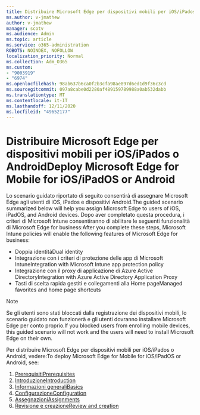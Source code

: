 ```yaml
---
title: Distribuire Microsoft Edge per dispositivi mobili per iOS/iPados o Android
ms.author: v-jmathew
author: v-jmathew
manager: scotv
ms.audience: Admin
ms.topic: article
ms.service: o365-administration
ROBOTS: NOINDEX, NOFOLLOW
localization_priority: Normal
ms.collection: Adm_O365
ms.custom:
- "9003919"
- "6974"
ms.openlocfilehash: 98ab637b6ca0f2b3cfa98ae897d6ed1d9f36c3cd
ms.sourcegitcommit: 097a8cabe0d2280af489159789988a0ab532dabb
ms.translationtype: MT
ms.contentlocale: it-IT
ms.lasthandoff: 12/11/2020
ms.locfileid: "49652177"
---
```

# <a name="deploy-microsoft-edge-for-mobile-for-iosipados-or-android"></a><span data-ttu-id="bb0f2-102">Distribuire Microsoft Edge per dispositivi mobili per iOS/iPados o Android</span><span class="sxs-lookup"><span data-stu-id="bb0f2-102">Deploy Microsoft Edge for Mobile for iOS/iPadOS or Android</span></span>

<span data-ttu-id="bb0f2-103">Lo scenario guidato riportato di seguito consentirà di assegnare Microsoft Edge agli utenti di iOS, iPados e dispositivi Android.</span><span class="sxs-lookup"><span data-stu-id="bb0f2-103">The guided scenario summarized below will help you assign Microsoft Edge to users of iOS, iPadOS, and Android devices.</span></span> <span data-ttu-id="bb0f2-104">Dopo aver completato questa procedura, i criteri di Microsoft Intune consentiranno di abilitare le seguenti funzionalità di Microsoft Edge for business:</span><span class="sxs-lookup"><span data-stu-id="bb0f2-104">After you complete these steps, Microsoft Intune policies will enable the following features of Microsoft Edge for business:</span></span>

- <span data-ttu-id="bb0f2-105">Doppia identità</span><span class="sxs-lookup"><span data-stu-id="bb0f2-105">Dual identity</span></span>
- <span data-ttu-id="bb0f2-106">Integrazione con i criteri di protezione delle app di Microsoft Intune</span><span class="sxs-lookup"><span data-stu-id="bb0f2-106">Integration with Microsoft Intune app protection policy</span></span>
- <span data-ttu-id="bb0f2-107">Integrazione con il proxy di applicazione di Azure Active Directory</span><span class="sxs-lookup"><span data-stu-id="bb0f2-107">Integration with Azure Active Directory Application Proxy</span></span>
- <span data-ttu-id="bb0f2-108">Tasti di scelta rapida gestiti e collegamenti alla Home page</span><span class="sxs-lookup"><span data-stu-id="bb0f2-108">Managed favorites and home page shortcuts</span></span>

> [!NOTE]
> <span data-ttu-id="bb0f2-109">Se gli utenti sono stati bloccati dalla registrazione dei dispositivi mobili, lo scenario guidato non funzionerà e gli utenti dovranno installare Microsoft Edge per conto proprio.</span><span class="sxs-lookup"><span data-stu-id="bb0f2-109">If you blocked users from enrolling mobile devices, this guided scenario will not work and the users will need to install Microsoft Edge on their own.</span></span>

<span data-ttu-id="bb0f2-110">Per distribuire Microsoft Edge per dispositivi mobili per iOS/iPados o Android, vedere:</span><span class="sxs-lookup"><span data-stu-id="bb0f2-110">To deploy Microsoft Edge for Mobile for iOS/iPadOS or Android, see:</span></span>

1. [<span data-ttu-id="bb0f2-111">Prerequisiti</span><span class="sxs-lookup"><span data-stu-id="bb0f2-111">Prerequisites</span></span>](https://go.microsoft.com/fwlink/?linkid=2133027)
2. [<span data-ttu-id="bb0f2-112">Introduzione</span><span class="sxs-lookup"><span data-stu-id="bb0f2-112">Introduction</span></span>](https://go.microsoft.com/fwlink/?linkid=2133520)
3. [<span data-ttu-id="bb0f2-113">Informazioni generali</span><span class="sxs-lookup"><span data-stu-id="bb0f2-113">Basics</span></span>](https://go.microsoft.com/fwlink/?linkid=2133421)
4. [<span data-ttu-id="bb0f2-114">Configurazione</span><span class="sxs-lookup"><span data-stu-id="bb0f2-114">Configuration</span></span>](https://go.microsoft.com/fwlink/?linkid=2133521)
5. [<span data-ttu-id="bb0f2-115">Assegnazioni</span><span class="sxs-lookup"><span data-stu-id="bb0f2-115">Assignments</span></span>](https://go.microsoft.com/fwlink/?linkid=2132869)
6. [<span data-ttu-id="bb0f2-116">Revisione e creazione</span><span class="sxs-lookup"><span data-stu-id="bb0f2-116">Review and creation</span></span>](https://go.microsoft.com/fwlink/?linkid=2133522)
